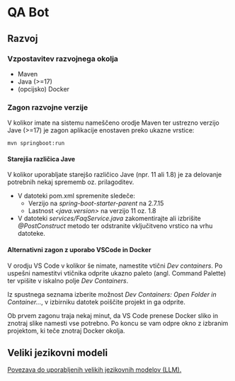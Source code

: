 # QA Bot

## Razvoj

### Vzpostavitev razvojnega okolja

- Maven
- Java (>=17)
- (opcijsko) Docker

### Zagon razvojne verzije

V kolikor imate na sistemu nameščeno orodje Maven ter ustrezno verzijo Jave (>=17) je zagon aplikacije enostaven preko ukazne vrstice:

```mvn springboot:run```

#### Starejša različica Jave

V kolikor uporabljate starejšo različico Jave (npr. 11 ali 1.8) je za delovanje potrebnih nekaj sprememb oz. prilagoditev.

- V datoteki pom.xml spremenite sledeče:
   - Verzijo na *spring-boot-starter-parent* na 2.7.15
   - Lastnost *<java.version>* na verzijo 11 oz. 1.8
- V datoteki *services/FaqService.java* zakomentirajte ali izbrišite *@PostConstruct* metodo ter odstranite vključitveno vrstico na vrhu datoteke.

#### Alternativni zagon z uporabo VSCode in Docker

V orodju VS Code v kolikor še nimate, namestite vtični *Dev containers*. Po uspešni namestitvi vtičnika odprite ukazno paleto (angl. Command Palette) ter vpišite v iskalno polje *Dev Containers*.

Iz spustnega seznama izberite možnost *Dev Containers: Open Folder in Container...*, v izbirniku datotek poiščite projekt in ga odprite.

Ob prvem zagonu traja nekaj minut, da VS Code prenese Docker sliko in znotraj slike namesti vse potrebno. Po koncu se vam odpre okno z izbranim projektom, ki teče znotraj Docker okolja.

## Veliki jezikovni modeli

[Povezava do uporabljenih velikih jezikovnih modelov (LLM).](https://huggingface.co/GregaVrbancic/OTS_2023)
